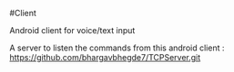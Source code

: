 #Client

Android client for voice/text input

A server to listen the commands from this android client : https://github.com/bhargavbhegde7/TCPServer.git
